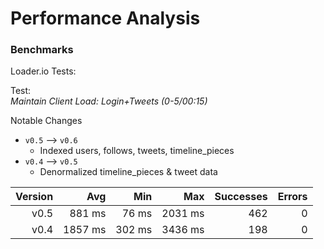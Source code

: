 # Performance Analysis

### Benchmarks

Loader.io Tests:

Test:  
_Maintain Client Load: Login+Tweets (0-5/00:15)_

Notable Changes

- `v0.5` --> `v0.6`
  - Indexed users, follows, tweets, timeline_pieces
- `v0.4` --> `v0.5`
  - Denormalized timeline_pieces & tweet data

| Version | Avg     | Min    | Max     | Successes | Errors |
| ------: | ------: | -----: | ------: | --------: | -----: |
| v0.5    | 881 ms  | 76 ms  | 2031 ms | 462       | 0      |
| v0.4    | 1857 ms | 302 ms | 3436 ms | 198       | 0      |
